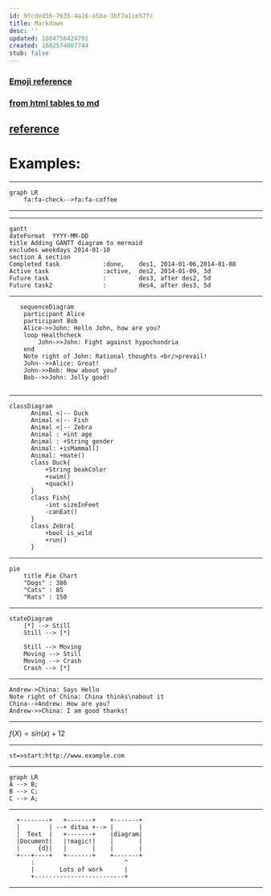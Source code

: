 ```yaml
---
id: 9fcded56-7635-4a16-a5ba-3bf7a1ce57fc
title: Markdown
desc: ''
updated: 1604756424791
created: 1602574007744
stub: false
---
```


### [Emoji reference](https://github.com/ikatyang/emoji-cheat-sheet)
### [from html tables to md](https://jmalarcon.github.io/markdowntables/)


## [reference](https://www.dendron.so/notes/ba97866b-889f-4ac6-86e7-bb2d97f6e376.html)
# Examples:

---
```mermaid
graph LR
    fa:fa-check-->fa:fa-coffee
```
---

---

```mermaid
gantt
dateFormat  YYYY-MM-DD
title Adding GANTT diagram to mermaid
excludes weekdays 2014-01-10
section A section
Completed task            :done,    des1, 2014-01-06,2014-01-08
Active task               :active,  des2, 2014-01-09, 3d
Future task               :         des3, after des2, 5d
Future task2              :         des4, after des3, 5d
```

---
```mermaid
   sequenceDiagram
    participant Alice
    participant Bob
    Alice->>John: Hello John, how are you?
    loop Healthcheck
        John->>John: Fight against hypochondria
    end
    Note right of John: Rational thoughts <br/>prevail!
    John-->>Alice: Great!
    John->>Bob: How about you?
    Bob-->>John: Jolly good!
     
```
---
```mermaid
classDiagram
      Animal <|-- Duck
      Animal <|-- Fish
      Animal <|-- Zebra
      Animal : +int age
      Animal : +String gender
      Animal: +isMammal()
      Animal: +mate()
      class Duck{
          +String beakColor
          +swim()
          +quack()
      }
      class Fish{
          -int sizeInFeet
          -canEat()
      }
      class Zebra{
          +bool is_wild
          +run()
      }
```
---
```mermaid
pie
    title Pie Chart
    "Dogs" : 386
    "Cats" : 85
    "Rats" : 150 
```
---
```mermaid
stateDiagram
    [*] --> Still
    Still --> [*]

    Still --> Moving
    Moving --> Still
    Moving --> Crash
    Crash --> [*]
```
---

```sequence {theme="hand"}
Andrew->China: Says Hello
Note right of China: China thinks\nabout it
China-->Andrew: How are you?
Andrew->>China: I am good thanks!
```
---

$f(X) = sin(x) + 12$

---
```flow
st=>start:http://www.example.com
```
---

```mermaid
graph LR
A --> B;
B --> C;
C --> A;
```
---

```ditaa {cmd=true args=["-E"]}
  +--------+   +-------+    +-------+
  |        | --+ ditaa +--> |       |
  |  Text  |   +-------+    |diagram|
  |Document|   |!magic!|    |       |
  |     {d}|   |       |    |       |
  +---+----+   +-------+    +-------+
      :                         ^
      |       Lots of work      |
      +-------------------------+
  ```

---

